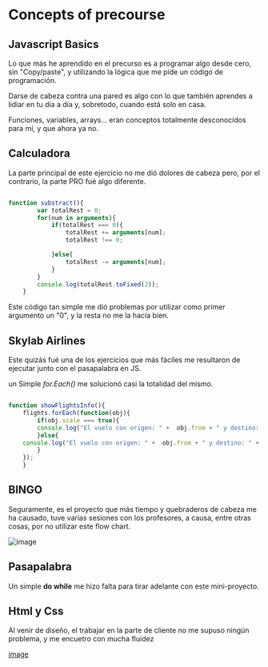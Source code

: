 # Concepts of precourse

## Javascript Basics

Lo que más he aprendido en el precurso es a programar algo desde cero, sin "Copy/paste", y utilizando la lógica que me pide un código de programación.

Darse de cabeza contra una pared es algo con lo que también aprendes a lidiar en tu día a día y, sobretodo, cuando está solo en casa.

Funciones, variables, arrays... eran conceptos totalmente desconocidos para mí, y que ahora ya no.

## Calculadora

La parte principal de este ejercicio no me dió dolores de cabeza pero, por el contrario, la parte PRO fué algo diferente.

```javascript 

function substract(){
        var totalRest = 0;
        for(num in arguments){
            if(totalRest === 0){
                totalRest += arguments[num];
                totalRest !== 0;

            }else{
                totalRest -= arguments[num];
            }
        }
        console.log(totalRest.toFixed(2));
    }
```

Este código tan simple me dió problemas por utilizar como primer argumento un "0", y la resta no me la hacía bien.

## Skylab Airlines

Este quizás fué una de los ejercicios que más fáciles me resultaron de ejecutar junto con el pasapalabra en JS.

un Simple *for.Each()* me solucionó casi la totalidad del mismo.

```javascript

function showFlightsInfo(){
    flights.forEach(function(obj){
        if(obj.scale === true){
        console.log("El vuelo con origen: " +  obj.from + " y destino: " + obj.to + ", tiene un coste de: " + obj.cost + " con escalas");
        }else{
    console.log("El vuelo con origen: " +  obj.from + " y destino: " + obj.to + ", tiene un coste de: " + obj.cost + " sin escalas")
        }
    });
    }
```

## BINGO

Seguramente, es el proyecto que más tiempo y quebraderos de cabeza me ha causado, tuve varias sesiones con los profesores, a causa, entre otras cosas, por no utilizar este flow chart.

![image](https://raw.githubusercontent.com/agandia9/Subjects-PreCourse/master/img/bingo-flow.png)


## Pasapalabra

Un simple **do while** me hizo falta para tirar adelante con este mini-proyecto.

## Html y Css

Al venir de diseño, el trabajar en la parte de cliente no me supuso ningún problema, y me encuetro con mucha fluidez

[image](/calculadora/calculadora.jpg)

